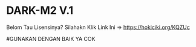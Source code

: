 # DARK-M2 V.1

Belom Tau Lisensinya?
Silahakn Klik Link Ini => https://hokiciki.org/KQZUc




#GUNAKAN DENGAN BAIK YA COK
